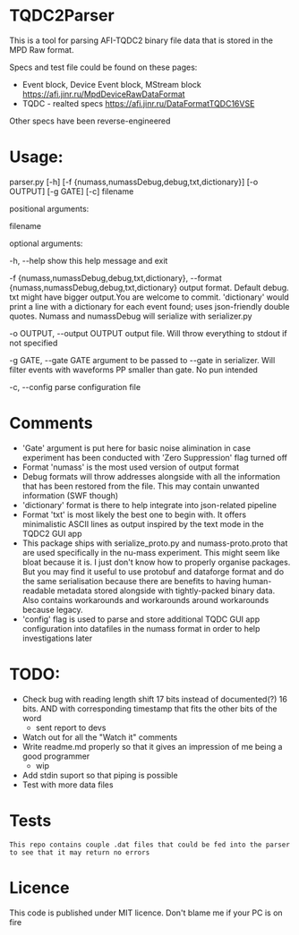 # TQDC2Parser

This is a tool for parsing AFI-TQDC2 binary file data that is stored in the MPD Raw format.

Specs and test file could be found on these pages:
- Event block, Device Event block, MStream block
https://afi.jinr.ru/MpdDeviceRawDataFormat
- TQDC - realted specs
https://afi.jinr.ru/DataFormatTQDC16VSE

Other specs have been reverse-engineered

# Usage: 

parser.py [-h] [-f {numass,numassDebug,debug,txt,dictionary}] [-o OUTPUT] [-g GATE] [-c] filename

positional arguments:

  filename

optional arguments:

  -h, --help            show this help message and exit

  -f {numass,numassDebug,debug,txt,dictionary}, --format {numass,numassDebug,debug,txt,dictionary} output format. Default debug. txt might have bigger output.You are welcome to commit. 'dictionary' would print a line with a dictionary for each event found; uses json-friendly double quotes. Numass and numassDebug will serialize with serializer.py

  -o OUTPUT, --output OUTPUT output file. Will throw everything to stdout if not specified

  -g GATE, --gate GATE  argument to be passed to --gate in serializer. Will filter events with waveforms PP smaller than gate. No pun intended

  -c, --config          parse configuration file
 
# Comments

- 'Gate' argument is put here for basic noise alimination in case experiment has been conducted with 'Zero Suppression' flag turned off
- Format 'numass' is the most used version of output format
- Debug formats will throw addresses alongside with all the information that has been restored from the file. This may contain unwanted information (SWF though)
- 'dictionary' format is there to help integrate into json-related pipeline
- Format 'txt' is most likely the best one to begin with. It offers minimalistic ASCII lines as output inspired by the text mode in the TQDC2 GUI app
- This package ships with serialize_proto.py and numass-proto.proto that are used specifically in the nu-mass experiment. This might seem like bloat because it is. I just don't know how to properly organise packages. But you may find it useful to use protobuf and dataforge format and do the same serialisation because there are benefits to having human-readable metadata stored alongside with tightly-packed binary data. Also contains workarounds and workarounds around workarounds because legacy.
- 'config' flag is used to parse and store additional TQDC GUI app configuration into datafiles in the numass format in order to help investigations later


# TODO:

- Check bug with reading length shift 17 bits instead of documented(?) 16 bits. AND with corresponding timestamp that fits the other bits of the word
	- sent report to devs
- Watch out for all the "Watch it" comments
- Write readme.md properly so that it gives an impression of me being a good programmer
	- wip
- Add stdin suport so that piping is possible
- Test with more data files

# Tests

	This repo contains couple .dat files that could be fed into the parser to see that it may return no errors

# Licence

This code is published under MIT licence. Don't blame me if your PC is on fire
